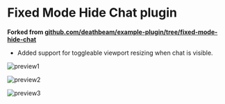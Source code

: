 # Fixed Mode Hide Chat plugin


**Forked from [github.com/deathbeam/example-plugin/tree/fixed-mode-hide-chat](https://github.com/deathbeam/example-plugin/tree/fixed-mode-hide-chat)**

+ Added support for toggleable viewport resizing when chat is visible.

![preview1](https://user-images.githubusercontent.com/5115805/40887704-bafe3c30-674c-11e8-997c-68d85b48af98.gif)

![preview2](https://user-images.githubusercontent.com/5115805/40928748-b2582dee-6822-11e8-8ff3-69088afba24c.png)

![preview3](https://user-images.githubusercontent.com/5115805/41188317-bca8737a-6bbb-11e8-9ec5-88395ddd1867.png)
